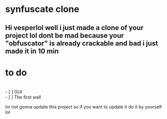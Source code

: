 # synfuscate clone 
Hi <strong>vesperlol</strong> well i just made a clone of your project lol dont be mad because your "obfuscator" is already crackable and bad i just made it in 10 min
----
 <h1>to do</h1><br>
- [ ] GUI<br>
- [ ] The first wall
<br>
<p>im not gonna update this project so if you want to update it do it by yourself lol</p>
